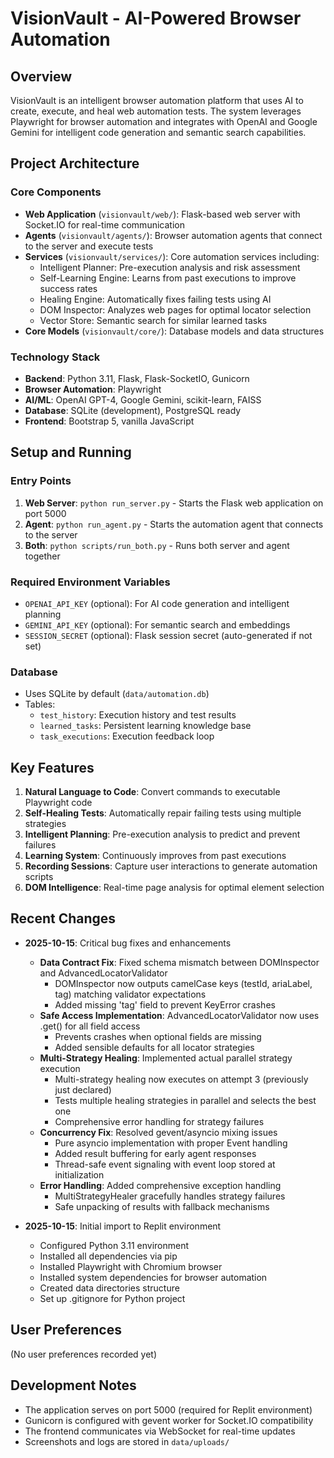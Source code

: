 # VisionVault - AI-Powered Browser Automation

## Overview
VisionVault is an intelligent browser automation platform that uses AI to create, execute, and heal web automation tests. The system leverages Playwright for browser automation and integrates with OpenAI and Google Gemini for intelligent code generation and semantic search capabilities.

## Project Architecture

### Core Components
- **Web Application** (`visionvault/web/`): Flask-based web server with Socket.IO for real-time communication
- **Agents** (`visionvault/agents/`): Browser automation agents that connect to the server and execute tests
- **Services** (`visionvault/services/`): Core automation services including:
  - Intelligent Planner: Pre-execution analysis and risk assessment
  - Self-Learning Engine: Learns from past executions to improve success rates
  - Healing Engine: Automatically fixes failing tests using AI
  - DOM Inspector: Analyzes web pages for optimal locator selection
  - Vector Store: Semantic search for similar learned tasks
- **Core Models** (`visionvault/core/`): Database models and data structures

### Technology Stack
- **Backend**: Python 3.11, Flask, Flask-SocketIO, Gunicorn
- **Browser Automation**: Playwright
- **AI/ML**: OpenAI GPT-4, Google Gemini, scikit-learn, FAISS
- **Database**: SQLite (development), PostgreSQL ready
- **Frontend**: Bootstrap 5, vanilla JavaScript

## Setup and Running

### Entry Points
1. **Web Server**: `python run_server.py` - Starts the Flask web application on port 5000
2. **Agent**: `python run_agent.py` - Starts the automation agent that connects to the server
3. **Both**: `python scripts/run_both.py` - Runs both server and agent together

### Required Environment Variables
- `OPENAI_API_KEY` (optional): For AI code generation and intelligent planning
- `GEMINI_API_KEY` (optional): For semantic search and embeddings
- `SESSION_SECRET` (optional): Flask session secret (auto-generated if not set)

### Database
- Uses SQLite by default (`data/automation.db`)
- Tables:
  - `test_history`: Execution history and test results
  - `learned_tasks`: Persistent learning knowledge base
  - `task_executions`: Execution feedback loop

## Key Features
1. **Natural Language to Code**: Convert commands to executable Playwright code
2. **Self-Healing Tests**: Automatically repair failing tests using multiple strategies
3. **Intelligent Planning**: Pre-execution analysis to predict and prevent failures
4. **Learning System**: Continuously improves from past executions
5. **Recording Sessions**: Capture user interactions to generate automation scripts
6. **DOM Intelligence**: Real-time page analysis for optimal element selection

## Recent Changes
- **2025-10-15**: Critical bug fixes and enhancements
  - **Data Contract Fix**: Fixed schema mismatch between DOMInspector and AdvancedLocatorValidator
    - DOMInspector now outputs camelCase keys (testId, ariaLabel, tag) matching validator expectations
    - Added missing 'tag' field to prevent KeyError crashes
  - **Safe Access Implementation**: AdvancedLocatorValidator now uses .get() for all field access
    - Prevents crashes when optional fields are missing
    - Added sensible defaults for all locator strategies
  - **Multi-Strategy Healing**: Implemented actual parallel strategy execution
    - Multi-strategy healing now executes on attempt 3 (previously just declared)
    - Tests multiple healing strategies in parallel and selects the best one
    - Comprehensive error handling for strategy failures
  - **Concurrency Fix**: Resolved gevent/asyncio mixing issues
    - Pure asyncio implementation with proper Event handling
    - Added result buffering for early agent responses
    - Thread-safe event signaling with event loop stored at initialization
  - **Error Handling**: Added comprehensive exception handling
    - MultiStrategyHealer gracefully handles strategy failures
    - Safe unpacking of results with fallback mechanisms

- **2025-10-15**: Initial import to Replit environment
  - Configured Python 3.11 environment
  - Installed all dependencies via pip
  - Installed Playwright with Chromium browser
  - Installed system dependencies for browser automation
  - Created data directories structure
  - Set up .gitignore for Python project

## User Preferences
(No user preferences recorded yet)

## Development Notes
- The application serves on port 5000 (required for Replit environment)
- Gunicorn is configured with gevent worker for Socket.IO compatibility
- The frontend communicates via WebSocket for real-time updates
- Screenshots and logs are stored in `data/uploads/`

